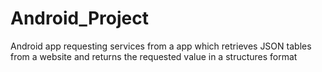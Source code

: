 # Android_Project
Android app requesting services from a app which retrieves JSON tables from a website and returns the requested value in a structures format

